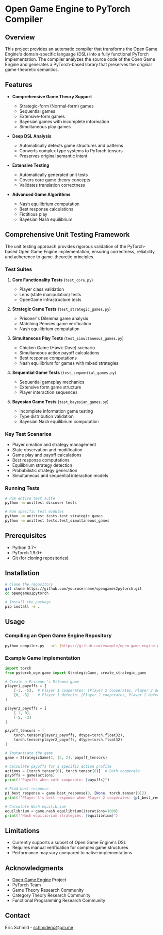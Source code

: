 # Open Game Engine to PyTorch Compiler

## Overview

This project provides an automatic compiler that transforms the Open Game Engine's domain-specific language (DSL) into a fully functional PyTorch implementation. The compiler analyzes the source code of the Open Game Engine and generates a PyTorch-based library that preserves the original game-theoretic semantics.

## Features

- **Comprehensive Game Theory Support**
  - Strategic-form (Normal-form) games
  - Sequential games
  - Extensive-form games 
  - Bayesian games with incomplete information
  - Simultaneous play games

- **Deep DSL Analysis**
  - Automatically detects game structures and patterns
  - Converts complex type systems to PyTorch tensors
  - Preserves original semantic intent

- **Extensive Testing**
  - Automatically generated unit tests
  - Covers core game theory concepts
  - Validates translation correctness

- **Advanced Game Algorithms**
  - Nash equilibrium computation
  - Best response calculations
  - Fictitious play
  - Bayesian Nash equilibrium

## Comprehensive Unit Testing Framework

The unit testing approach provides rigorous validation of the PyTorch-based Open Game Engine implementation, ensuring correctness, reliability, and adherence to game-theoretic principles.

### Test Suites

1. **Core Functionality Tests** (`test_core.py`)
   - Player class validation
   - Lens (state manipulation) tests
   - OpenGame infrastructure tests

2. **Strategic Game Tests** (`test_strategic_games.py`)
   - Prisoner's Dilemma game analysis
   - Matching Pennies game verification
   - Nash equilibrium computation

3. **Simultaneous Play Tests** (`test_simultaneous_games.py`)
   - Chicken Game (Hawk-Dove) scenario
   - Simultaneous action payoff calculations
   - Best response computations
   - Nash equilibrium for games with mixed strategies

4. **Sequential Game Tests** (`test_sequential_games.py`)
   - Sequential gameplay mechanics
   - Extensive form game structure
   - Player interaction sequences

5. **Bayesian Game Tests** (`test_bayesian_games.py`)
   - Incomplete information game testing
   - Type distribution validation
   - Bayesian Nash equilibrium computation

### Key Test Scenarios

- Player creation and strategy management
- State observation and modification
- Game play and payoff calculations
- Best response computations
- Equilibrium strategy detection
- Probabilistic strategy generation
- Simultaneous and sequential interaction models

### Running Tests

```bash
# Run entire test suite
python -m unittest discover tests

# Run specific test modules
python -m unittest tests.test_strategic_games
python -m unittest tests.test_simultaneous_games
```

## Prerequisites

- Python 3.7+
- PyTorch 1.9.0+
- Git (for cloning repositories)

## Installation

```bash
# Clone the repository
git clone https://github.com/yourusername/opengames2pytorch.git
cd opengames2pytorch

# Install the package
pip install -e .
```

## Usage

### Compiling an Open Game Engine Repository

```bash
python compiler.py --url [https://github.com/example/open-game-engine.git](https://github.com/CyberCat-Institute/open-game-engine/) --output ./pytorch_oge
```

### Example Game Implementation

```python
import torch
from pytorch_oge.game import StrategicGame, create_strategic_game

# Create a Prisoner's Dilemma game
player1_payoffs = [
    [-1, -5],  # Player 1 cooperates: [Player 2 cooperates, Player 2 defects]
    [0, -3]    # Player 1 defects: [Player 2 cooperates, Player 2 defects]
]

player2_payoffs = [
    [-1, 0],   
    [-5, -3]   
]

payoff_tensors = [
    torch.tensor(player1_payoffs, dtype=torch.float32),
    torch.tensor(player2_payoffs, dtype=torch.float32)
]

# Instantiate the game
game = StrategicGame(2, [2, 2], payoff_tensors)

# Calculate payoffs for a specific action profile
actions = [torch.tensor(0), torch.tensor(0)]  # Both cooperate
payoffs = game(actions)
print(f"Payoffs when both cooperate: {payoffs}")

# Find best response
p1_best_response = game.best_response(0, [None, torch.tensor(0)])
print(f"Player 1's best response when Player 2 cooperates: {p1_best_response}")

# Calculate Nash equilibrium
equilibrium = game.nash_equilibrium(iterations=1000)
print(f"Nash equilibrium strategies: {equilibrium}")
```

## Limitations

- Currently supports a subset of Open Game Engine's DSL
- Requires manual verification for complex game structures
- Performance may vary compared to native implementations

## Acknowledgments

- [Open Game Engine](https://github.com/CyberCat-Institute/open-game-engine/) Project
- PyTorch Team
- Game Theory Research Community
- Category Theory Research Community
- Functional Programming Research Community

## Contact

Eric Schmid - schmideric@pm.me
